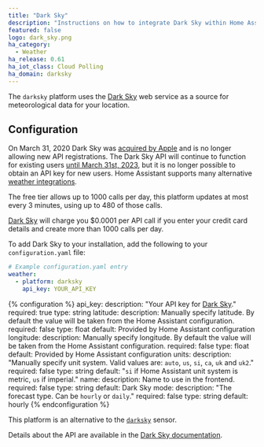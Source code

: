 ```yaml
---
title: "Dark Sky"
description: "Instructions on how to integrate Dark Sky within Home Assistant."
featured: false
logo: dark_sky.png
ha_category:
  - Weather
ha_release: 0.61
ha_iot_class: Cloud Polling
ha_domain: darksky
---
```


The `darksky` platform uses the [Dark Sky](https://darksky.net/) web service as a source for meteorological data for your location.

## Configuration

<div class='note warning'>

On March 31, 2020 Dark Sky was [acquired by Apple](https://blog.darksky.net/dark-sky-has-a-new-home/) and is no longer allowing new API registrations. The Dark Sky API will continue to function for existing users [until March 31st, 2023](https://blog.darksky.net/), but it is no longer possible to obtain an API key for new users. Home Assistant supports many alternative [weather integrations](/integrations/#weather).

</div>

The free tier allows up to 1000 calls per day, this platform updates at most every 3 minutes, using up to 480 of those calls.

<div class='note warning'>

[Dark Sky](https://darksky.net/dev/) will charge you $0.0001 per API call if you enter your credit card details and create more than 1000 calls per day.

</div>

To add Dark Sky to your installation, add the following to your `configuration.yaml` file:

```yaml
# Example configuration.yaml entry
weather:
  - platform: darksky
    api_key: YOUR_API_KEY
```

{% configuration %}
api_key:
  description: "Your API key for [Dark Sky](https://darksky.net/dev/)."
  required: true
  type: string
latitude:
  description: Manually specify latitude. By default the value will be taken from the Home Assistant configuration.
  required: false
  type: float
  default: Provided by Home Assistant configuration
longitude:
  description: Manually specify longitude. By default the value will be taken from the Home Assistant configuration.
  required: false
  type: float
  default: Provided by Home Assistant configuration
units:
  description: "Manually specify unit system. Valid values are: `auto`, `us`, `si`, `ca`, `uk` and `uk2`."
  required: false
  type: string
  default: "`si` if Home Assistant unit system is metric, `us` if imperial."
name:
  description: Name to use in the frontend.
  required: false
  type: string
  default: Dark Sky
mode:
  description: "The forecast type. Can be `hourly` or `daily`."
  required: false
  type: string
  default: hourly
{% endconfiguration %}

<div class='note'>

This platform is an alternative to the [`darksky`](/integrations/darksky) sensor.

</div>

Details about the API are available in the [Dark Sky documentation](https://darksky.net/dev/docs).
